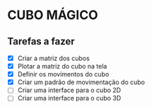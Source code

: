 # CUBO MÁGICO

## Tarefas a fazer 

- [x] Criar a matriz dos cubos 
- [x] Plotar a matriz do cubo na tela 
- [x] Definir os movimentos do cubo  
- [x] Criar um padrão de movimentação do cubo 
- [ ] Criar uma interface para o cubo 2D
- [ ] Criar uma interface para o cubo 3D
